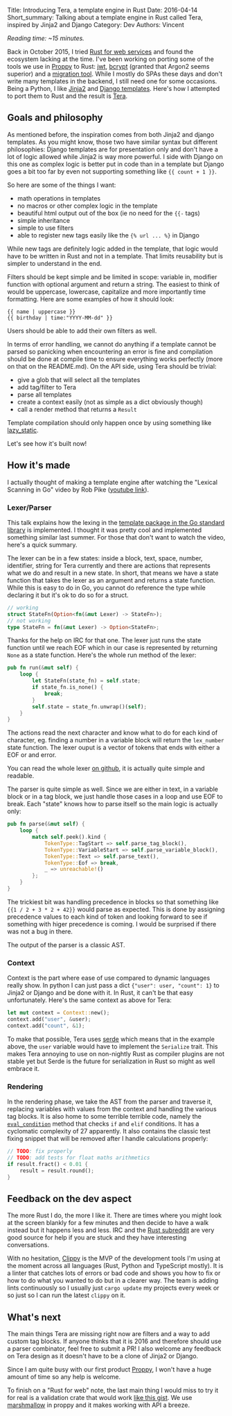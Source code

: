 Title: Introducing Tera, a template engine in Rust
Date: 2016-04-14
Short_summary: Talking about a template engine in Rust called Tera, inspired by Jinja2 and Django
Category: Dev
Authors: Vincent


*Reading time: ~15 minutes.*

Back in October 2015, I tried [Rust for web services](https://blog.wearewizards.io/trying-rust-for-web-services) and found the ecosystem lacking at the time. I've been working on porting some of the tools we use in [Proppy](https://proppy.io/) to Rust: [jwt](https://crates.io/crates/jsonwebtoken), [bcrypt](https://crates.io/crates/bcrypt) (granted that Argon2 seems superior) and a [migration tool](https://crates.io/crates/dbmigrate). While I mostly do SPAs these days and don't write many templates in the backend, I still need one for some occasions. Being a Python, I like [Jinja2](http://jinja.pocoo.org/docs/dev/) and [Django templates](https://docs.djangoproject.com/en/1.9/topics/templates/#the-django-template-language). Here's how I attempted to port them to Rust and the result is [Tera](https://github.com/Keats/tera/).
<!-- PELICAN_END_SUMMARY --> 

## Goals and philosophy
As mentioned before, the inspiration comes from both Jinja2 and django templates. As you might know, those two have similar syntax but different philosophies: Django templates are for presentation only and don't have a lot of logic allowed while Jinja2 is way more powerful.
I side with Django on this one as complex logic is better put in code than in a template but Django goes a bit too far by even not supporting something like `{{ count + 1 }}`.

So here are some of the things I want:

- math operations in templates
- no macros or other complex logic in the template
- beautiful html output out of the box (ie no need for the `{{-` tags)
- simple inheritance
- simple to use filters
- able to register new tags easily like the `{% url ... %}` in Django

While new tags are definitely logic added in the template, that logic would have to be written in Rust and not in a template. That limits reusability but is simpler to understand in the end.

Filters should be kept simple and be limited in scope: variable in, modifier function with optional argument and return a string. The easiest to think of would be uppercase, lowercase, capitalize and more importantly time formatting. Here are some examples of how it should look:
```
{{ name | uppercase }}
{{ birthday | time:"YYYY-MM-dd" }}
```
Users should be able to add their own filters as well.

In terms of error handling, we cannot do anything if a template cannot be parsed so panicking when encountering an error is fine and compilation should be done at compile time to ensure everything works perfectly (more on that on the README.md).
On the API side, using Tera should be trivial:

- give a glob that will select all the templates
- add tag/filter to Tera
- parse all templates
- create a context easily (not as simple as a dict obviously though)
- call a render method that returns a `Result`

Template compilation should only happen once by using something like [lazy_static](https://crates.io/crates/lazy_static).

Let's see how it's built now!

## How it's made
I actually thought of making a template engine after watching the "Lexical Scanning in Go" video by Rob Pike ([youtube link](https://www.youtube.com/watch?v=HxaD_trXwRE)). 

### Lexer/Parser
This talk explains how the lexing in the [template package in the Go standard library](https://golang.org/pkg/text/template/) is implemented. I thought it was pretty cool and implemented something similar last summer.
For those that don't want to watch the video, here's a quick summary.

The lexer can be in a few states: inside a block, text, space, number, identifier, string for Tera currently and there are actions that represents what we do and result in a new state. In short, that means we have a state function that takes the lexer as an argument and returns a state function. While this is easy to do in Go, you cannot do reference the type while declaring it but it's ok to do so for a struct.
```rust
// working
struct StateFn(Option<fn(&mut Lexer) -> StateFn>);
// not working
type StateFn = fn(&mut Lexer) -> Option<StateFn>;
```
Thanks for the help on IRC for that one.
The lexer just runs the state function until we reach EOF which in our case is represented by returning `None` as a state function. Here's the whole run method of the lexer:

```rust
pub fn run(&mut self) {
    loop {
        let StateFn(state_fn) = self.state;
        if state_fn.is_none() {
            break;
        }
        self.state = state_fn.unwrap()(self);
    }
}
```
The actions read the next character and know what to do for each kind of character, eg. finding a number in a variable block will return the `lex_number` state function. The lexer ouput is a vector of tokens that ends with either a EOF or and error.

You can read the whole lexer [on github](https://github.com/Keats/tera/blob/fddb8a0b82cba7374bd0552fed1cf831b8943395/src/lexer.rs), it is actually quite simple and readable.


The parser is quite simple as well. Since we are either in text, in a variable block or in a tag block, we just handle those cases in a loop and use EOF to break. Each "state" knows how to parse itself so the main logic is actually only:

```rust
pub fn parse(&mut self) {
    loop {
        match self.peek().kind {
            TokenType::TagStart => self.parse_tag_block(),
            TokenType::VariableStart => self.parse_variable_block(),
            TokenType::Text => self.parse_text(),
            TokenType::Eof => break,
            _ => unreachable!()
        };
    }
}
```

The trickiest bit was handling precedence in blocks so that something like `{{1 / 2 + 3 * 2 + 42}}` would parse as expected. This is done by assigning precedence values to each kind of token and looking forward to see if something with higer precedence is coming. I would be surprised if there was not a bug in there.

The output of the parser is a classic AST.

### Context
Context is the part where ease of use compared to dynamic languages really show. In python I can just pass a dict `{"user": user, "count": 1}` to Jinja2 or Django and be done with it. In Rust, it can't be that easy unfortunately.
Here's the same context as above for Tera:

```rust
let mut context = Context::new();
context.add("user", &user);
context.add("count", &1);
```
To make that possible, Tera uses [serde](https://github.com/serde-rs/serde) which means that in the example above, the `user` variable would have to implement the `Serialize` trait. This makes Tera annoying to use on non-nightly Rust as compiler plugins are not stable yet but Serde is the future for serialization in Rust so might as well embrace it.

### Rendering
In the rendering phase, we take the AST from the parser and traverse it, replacing variables with values from the context and handling the various tag blocks. It is also home to some terrible terrible code, namely the [`eval_condition`](https://github.com/Keats/tera/blob/fddb8a0b82cba7374bd0552fed1cf831b8943395/src/render.rs#L126-L241) method that checks `if` and `elif` conditions. It has a cyclomatic complexity of 27 apparently.
It also contains the classic test fixing snippet that will be removed after I handle calculations properly:

```rust
// TODO: fix properly
// TODO: add tests for float maths arithmetics
if result.fract() < 0.01 {
    result = result.round();
}
```

## Feedback on the dev aspect
The more Rust I do, the more I like it. There are times where you might look at the screen blankly for a few minutes and then decide to have a walk instead but it happens less and less. IRC and the [Rust subreddit](https://www.reddit.com/r/rust) are very good source for help if you are stuck and they have interesting conversations.

With no hesitation, [Clippy](https://github.com/Manishearth/rust-clippy) is the MVP of the development tools I'm using at the moment across all languages (Rust, Python and TypeScript mostly). It is a linter that catches lots of errors or bad code and shows you how to fix or how to do what you wanted to do but in a clearer way. The team is adding lints continuously so I usually just `cargo update` my projects every week or so just so I can run the latest `clippy` on it.

## What's next
The main things Tera are missing right now are filters and a way to add custom tag blocks. If anyone thinks that it is 2016 and therefore should use a parser combinator, feel free to submit a PR! I also welcome any feedback on Tera design as it doesn't have to be a clone of Jinja2 or Django.

Since I am quite busy with our first product [Proppy](https://proppy.io/), I won't have a huge amount of time so any help is welcome.

To finish on a "Rust for web" note, the last main thing I would miss to try it for real is a validation crate that would work [like this gist](https://gist.github.com/Keats/32d26f699dcc13ebd41b). We use [marshmallow](https://marshmallow.readthedocs.org/en/latest/) in proppy and it makes working with API a breeze.
